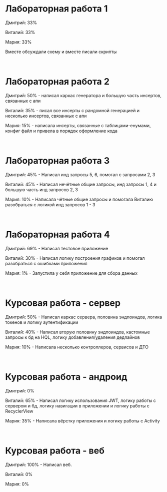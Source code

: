 # Лабораторная работа 1
Дмитрий: 33% 

Виталий: 33%

Мария: 33%

Вместе обсуждали схему и вместе писали скрипты

&nbsp;
&nbsp;

# Лабораторная работа 2
Дмитрий: 50% - написал каркас генератора и большую часть инсертов, связанных с апи

Виталий: 35% - писал все инсерты с рандомной генерацией и несколько инсертов, связанных с апи

Мария: 15% - написала инсерты, связанные с таблицами-енумами, конфиг файл и привела в порядок оформление кода

&nbsp;
&nbsp;

# Лабораторная работа 3
Дмитрий: 45% - Написал инд запросы 5, 6, помогал с запросами 2, 3

Виталий: 45% - Написал нечётные общие запросы, инд запросы 1, 4 и большую часть инд запросов 2, 3

Мария: 10% - Написала чётные общие запросы и помогала Виталию разобраться с логикой инд запросов 1 - 3

&nbsp;
&nbsp;

# Лабораторная работа 4
Дмитрий: 69% - Написал тестовое приложение

Виталий: 30% - Написал логику построения графиков и помогал разобраться с ошибками приложения

Мария: 1% - Запустила у себя приложение для сбора данных

&nbsp;
&nbsp;

# Курсовая работа - сервер
Дмитрий: 50% - Написал каркас сервера, половина эндпоиндов, логика токенов и логику аутентификации

Виталий: 40% - Написал вторую половину эндпоиндов, кастомные запросы к бд на HQL, логику добавления/удаления дедлайнов

Мария: 10% - Написала несколько контроллеров, сервисов и ДТО

&nbsp;
&nbsp;

# Курсовая работа - андроид
Дмитрий: 0%

Виталий: 65% - Написал логику использования JWT, логику работы с сервером и бд, логику навигации в приложении и логику работы с RecyclerView 

Мария: 35% - Написала вёрстку приложения и логику работы с Activity

&nbsp;
&nbsp;

# Курсовая работа - веб
Дмитрий: 100% - Написал веб.

Виталий: 0%

Мария: 0%
